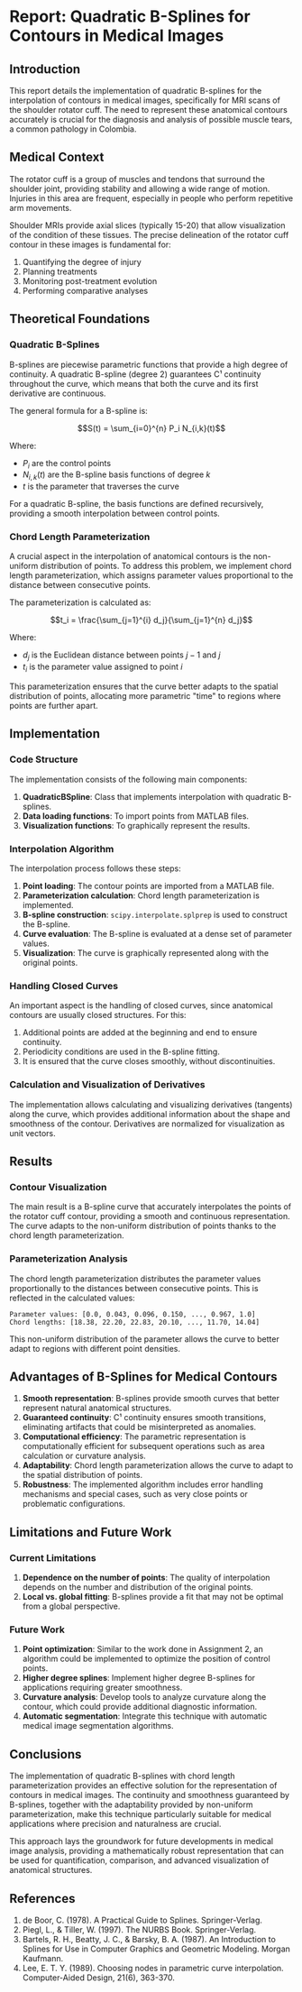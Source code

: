 # Report: Quadratic B-Splines for Contours in Medical Images

## Introduction

This report details the implementation of quadratic B-splines for the interpolation of contours in medical images, specifically for MRI scans of the shoulder rotator cuff. The need to represent these anatomical contours accurately is crucial for the diagnosis and analysis of possible muscle tears, a common pathology in Colombia.

## Medical Context

The rotator cuff is a group of muscles and tendons that surround the shoulder joint, providing stability and allowing a wide range of motion. Injuries in this area are frequent, especially in people who perform repetitive arm movements.

Shoulder MRIs provide axial slices (typically 15-20) that allow visualization of the condition of these tissues. The precise delineation of the rotator cuff contour in these images is fundamental for:

1. Quantifying the degree of injury
2. Planning treatments
3. Monitoring post-treatment evolution
4. Performing comparative analyses

## Theoretical Foundations

### Quadratic B-Splines

B-splines are piecewise parametric functions that provide a high degree of continuity. A quadratic B-spline (degree 2) guarantees C¹ continuity throughout the curve, which means that both the curve and its first derivative are continuous.

The general formula for a B-spline is:

$$S(t) = \sum_{i=0}^{n} P_i N_{i,k}(t)$$

Where:
- $P_i$ are the control points
- $N_{i,k}(t)$ are the B-spline basis functions of degree $k$
- $t$ is the parameter that traverses the curve

For a quadratic B-spline, the basis functions are defined recursively, providing a smooth interpolation between control points.

### Chord Length Parameterization

A crucial aspect in the interpolation of anatomical contours is the non-uniform distribution of points. To address this problem, we implement chord length parameterization, which assigns parameter values proportional to the distance between consecutive points.

The parameterization is calculated as:

$$t_i = \frac{\sum_{j=1}^{i} d_j}{\sum_{j=1}^{n} d_j}$$

Where:
- $d_j$ is the Euclidean distance between points $j-1$ and $j$
- $t_i$ is the parameter value assigned to point $i$

This parameterization ensures that the curve better adapts to the spatial distribution of points, allocating more parametric "time" to regions where points are further apart.

## Implementation

### Code Structure

The implementation consists of the following main components:

1. **QuadraticBSpline**: Class that implements interpolation with quadratic B-splines.
2. **Data loading functions**: To import points from MATLAB files.
3. **Visualization functions**: To graphically represent the results.

### Interpolation Algorithm

The interpolation process follows these steps:

1. **Point loading**: The contour points are imported from a MATLAB file.
2. **Parameterization calculation**: Chord length parameterization is implemented.
3. **B-spline construction**: `scipy.interpolate.splprep` is used to construct the B-spline.
4. **Curve evaluation**: The B-spline is evaluated at a dense set of parameter values.
5. **Visualization**: The curve is graphically represented along with the original points.

### Handling Closed Curves

An important aspect is the handling of closed curves, since anatomical contours are usually closed structures. For this:

1. Additional points are added at the beginning and end to ensure continuity.
2. Periodicity conditions are used in the B-spline fitting.
3. It is ensured that the curve closes smoothly, without discontinuities.

### Calculation and Visualization of Derivatives

The implementation allows calculating and visualizing derivatives (tangents) along the curve, which provides additional information about the shape and smoothness of the contour. Derivatives are normalized for visualization as unit vectors.

## Results

### Contour Visualization

The main result is a B-spline curve that accurately interpolates the points of the rotator cuff contour, providing a smooth and continuous representation. The curve adapts to the non-uniform distribution of points thanks to the chord length parameterization.

### Parameterization Analysis

The chord length parameterization distributes the parameter values proportionally to the distances between consecutive points. This is reflected in the calculated values:

```
Parameter values: [0.0, 0.043, 0.096, 0.150, ..., 0.967, 1.0]
Chord lengths: [18.38, 22.20, 22.83, 20.10, ..., 11.70, 14.04]
```

This non-uniform distribution of the parameter allows the curve to better adapt to regions with different point densities.

## Advantages of B-Splines for Medical Contours

1. **Smooth representation**: B-splines provide smooth curves that better represent natural anatomical structures.
2. **Guaranteed continuity**: C¹ continuity ensures smooth transitions, eliminating artifacts that could be misinterpreted as anomalies.
3. **Computational efficiency**: The parametric representation is computationally efficient for subsequent operations such as area calculation or curvature analysis.
4. **Adaptability**: Chord length parameterization allows the curve to adapt to the spatial distribution of points.
5. **Robustness**: The implemented algorithm includes error handling mechanisms and special cases, such as very close points or problematic configurations.

## Limitations and Future Work

### Current Limitations

1. **Dependence on the number of points**: The quality of interpolation depends on the number and distribution of the original points.
2. **Local vs. global fitting**: B-splines provide a fit that may not be optimal from a global perspective.

### Future Work

1. **Point optimization**: Similar to the work done in Assignment 2, an algorithm could be implemented to optimize the position of control points.
2. **Higher degree splines**: Implement higher degree B-splines for applications requiring greater smoothness.
3. **Curvature analysis**: Develop tools to analyze curvature along the contour, which could provide additional diagnostic information.
4. **Automatic segmentation**: Integrate this technique with automatic medical image segmentation algorithms.

## Conclusions

The implementation of quadratic B-splines with chord length parameterization provides an effective solution for the representation of contours in medical images. The continuity and smoothness guaranteed by B-splines, together with the adaptability provided by non-uniform parameterization, make this technique particularly suitable for medical applications where precision and naturalness are crucial.

This approach lays the groundwork for future developments in medical image analysis, providing a mathematically robust representation that can be used for quantification, comparison, and advanced visualization of anatomical structures.

## References

1. de Boor, C. (1978). A Practical Guide to Splines. Springer-Verlag.
2. Piegl, L., & Tiller, W. (1997). The NURBS Book. Springer-Verlag.
3. Bartels, R. H., Beatty, J. C., & Barsky, B. A. (1987). An Introduction to Splines for Use in Computer Graphics and Geometric Modeling. Morgan Kaufmann.
4. Lee, E. T. Y. (1989). Choosing nodes in parametric curve interpolation. Computer-Aided Design, 21(6), 363-370. 